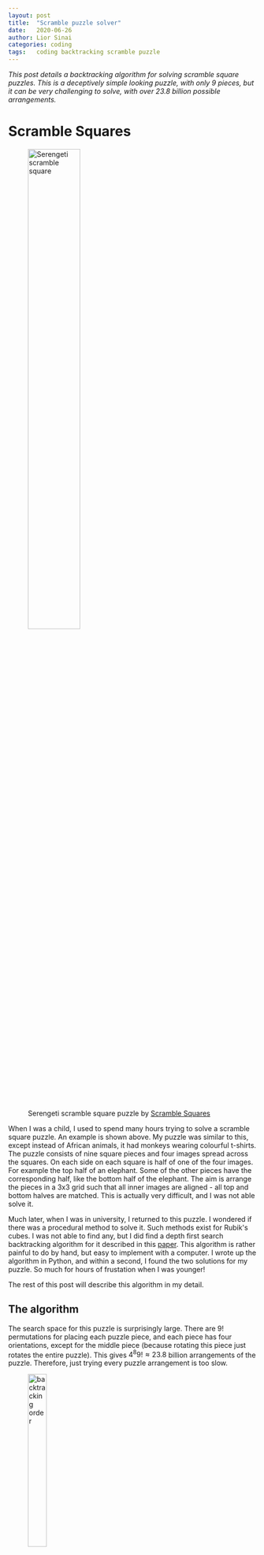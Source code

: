 ```yaml
---
layout: post
title:  "Scramble puzzle solver"
date:   2020-06-26
author: Lior Sinai
categories: coding
tags:	coding backtracking scramble puzzle
---
```


_This post details a backtracking algorithm for solving scramble square puzzles. This is a deceptively simple looking puzzle, with only 9 pieces, but it
 can be very challenging to solve, with over 23.8 billion possible arrangements._


# Scramble Squares

<figure class="post-figure">
<img 
    src="/assets/posts/ScrambleSquare/ScrambleSquare_serengeti.jpg"
	style="width:50%"
	alt="Serengeti scramble square"
	>
  <figcaption>Serengeti scramble square puzzle by <a href="https://www.scramblesquares.com/shop/geography/serengeti-scramble-squares/">Scramble Squares</a> </figcaption>
</figure>

When I was a child, I used to spend many hours trying to solve a scramble square puzzle. An example is shown above.
My puzzle was similar to this, except instead of African animals, it had monkeys wearing colourful t-shirts. 
The puzzle consists of nine square pieces and four images spread across the squares. 
On each side on each square is half of one of the four images. For example the top half of an elephant.
Some of the other pieces have the corresponding half, like the bottom half of the elephant.
The aim is arrange the pieces in a 3x3 grid such that all inner images are aligned - all top and bottom halves are matched.
This is actually very difficult, and I was not able solve it.


Much later, when I was in university, I returned to this puzzle. I wondered if there was a procedural method to solve it. Such methods exist for Rubik's cubes.
I was not able to find any, but I did find a depth first search backtracking algorithm for it described in this [paper][scramble_algorithm].
This algorithm is rather painful to do by hand, but easy to implement with a computer.
I wrote up the algorithm in Python, and within a second, I found the two solutions for my puzzle.
So much for hours of frustation when I was younger!

The rest of this post will describe this algorithm in my detail.

## The algorithm

The search space for this puzzle is surprisingly large. 
There are $9!$ permutations for placing each puzzle piece, and each piece has four orientations, except for the middle piece
(because rotating this piece just rotates the entire puzzle).
This gives $4^8 9! \approx 23.8$ billion arrangements of the puzzle. 
Therefore, just trying every puzzle arrangement is too slow. 

<figure class="post-figure">
<img 
    src="/assets/posts/ScrambleSquare/order.png"
	style="width:30%"
	alt="backtracking order"
	>
</figure>

The backtracking algorithm very efficiently cuts down this search space. Each piece is placed one at a time in the order shown above.
Then either the piece fits, and the algorithm moves onto the next position, or 
it does not and the algorithm tries a new piece.
If the algorithm runs out of pieces, it backtracks to the last position where a piece was placed, and tries a new piece.
If it reaches position $k=8$ and the last piece fits successfully, a solution is registered. Then it backtracks again. 

Note that if a piece does not fit in the *k*th position, then all arrangements with the piece in that position are skipped.
If for example, a piece does not fit in position $k=1$, then all remaining $4(4^7 7!)$ arrangements with the piece in this position - 1.4% of the total search space - are skipped.

## The Python code

<figure class="post-figure">
<img 
    src="/assets/posts/ScrambleSquare/Example.png"
	style="width:50%"
	alt="scramble mockup"
	>
</figure>

The Serengeti puzzle I posted above has no solution[^1]. So instead I'll use a mock-up of the Monkey puzzle I had as a child. This is shown above. 
I've labelled each piece from 0 to 8. 
Each card is encoded as an array using the following rules:
- Colours are mapped to a number: blue &rarr; 1, green &rarr;  2, red &rarr; 3  and purple &rarr; 4. 
- Triangles are positive and blocks are negative.
- Sides are labelled starting from the top and going clockwise.

For example, piece 0 is encoded as `[-2, -3, +1, +4]`. 
The rest of the cards look like:
{% highlight python %}
blue, green, red, purple = 1, 2, 3, 4
cards=[
	[-green,-red,+blue,+purple],
	[-purple,+blue,+purple,-green],
	[-blue,-green,+blue,+red],
	[-purple,+green,+red,-blue],
	[+red,-purple,-green,+purple],
	[-blue,-red,+green,+purple],
	[-red,+green,+red,-blue],
	[-green,-blue,+purple,+red],
	[-purple,-green,+red,+purple]
]
{% endhighlight %}

The state of the puzzle can be summarised in two variables: `order`, a list of the order of placements of pieces, and `rot`, the current rotation/orientation of each card.
A rotation is encoded as a number from 0 to 3.
I created a simple class to store this state, and also coded a nice representation for the `print` function.  

{% highlight python %}
class ScrambleSquare():
    def __init__(self, cards):
        self.cards = cards
        self.order = [-1, -1, -1, -1, -1, -1, -1, -1, -1]
        self.rot = [0, 0, 0, 0, 0, 0, 0, 0, 0] 

    def __repr__(self):
        repr = ''
        order = self.order
        repr += ' '.join(map(str, [order[6], order[7], order[8]])) + '\n'
        repr += ' '.join(map(str, [order[5], order[0], order[1]])) + '\n'
        repr += ' '.join(map(str, [order[4], order[3], order[2]]))
        return repr
{% endhighlight %}

Two cards "fit" if the sum of the touching sides is 0. So a simple `fit_2cards()` function can be written:
{% highlight python %}
def fit_2cards(card1, rot1, side1, card2, rot2, side2):
    if card1[side1 - rot1] + card2[side2 - rot2] == 0:
        fits = True
    else: 
        fits = False
    return fits
{% endhighlight %}

Cards are "rotated" 90&deg; counter-clockwise by subtracting a value from the index. The indexing behaviour of Python conveniently wraps around with negative numbers,
so something like `card1[0 - 1]` is evaluated as `card1[-1]=card1[3]`. 
Sometimes cards need to fit with two or three cards simultaneously, so we'll still need another function `fit_position()`. 
For now, I'll kept it abstract and present the framework for the whole algorithm:
{% highlight python %}
def solveScramble(cards):
    def solve(k, puzzle, stack):
        calls[k] += 1
        if k == size:
            print('Solution found!!')
            print(puzzle)
            return
        for idx in range(len(stack)):            
            new = stack[idx] #select a new card that hasn't been used
            for r in range(num_orientations): #try different orientations
                if puzzle.fit_position(k, new, r): # backtracking checkpoint
                    puzzle_next = deepcopy(puzzle)
                    puzzle_next.order[k] = new
                    puzzle_next.rot[k] = r
                    stack_next = stack[:idx] + stack[idx + 1:]
                    solve(k + 1, puzzle_next, stack_next)
                if k == 0: 
                    break #don't rotate the first piece
	
    num_orientations = 4
    size = 9  
    stack = [0, 1, 2, 3, 4, 5, 6, 7, 8]       
    calls = [0] * (size + 1)  

    puzzle = ScrambleSquare(cards)

    solve(0, puzzle, stack)
{% endhighlight %}

It is always good practice to write the terminating condition for the recursive function at the top of the function.
The `calls` variable is useful for analysing the results.

For the `fit_position()` function, the sides which need to be compared are different at each position. Also, at positions 3, 5, 7 and 8, two sides on the card need to be checked.
I found it was easiest to hardcode all this:
{% highlight python %}
def fit_position(self, k, used_k, rot_k):
        if k == 0:
            fits = True
        else: #Each card must fit with the previous card:
            card_k = self.cards[used_k]
            side_k = [1, 3, 0, 1, 1, 2, 2, 3, 3][k]         
            card_j = self.cards[self.order[k - 1]]
            rot_j = self.rot[k-1]        
            side_j = [0, 1, 2, 3][side_k - 2] #picks the opposite side
            fits = self.fit_2cards(card_k, rot_k, side_k, card_j, rot_j, side_j)
        
        #Extra fitting criteria for particular positions:
        if k in [3, 5, 7, 8]:
            cards, order, rot = self.cards, self.order, self.rot
            if k == 3:
                side_k = 0
                card_other, rot_other, side_other = cards[order[0]], rot[0], 2
            elif k == 5:
                side_k = 1
                card_other, rot_other, side_other = cards[order[0]], rot[0], 3
            elif k == 7:
                side_k = 2
                card_other, rot_other, side_other = cards[order[0]], rot[0], 0
            elif k == 8:
                side_k = 2
                card_other, rot_other, side_other = cards[order[1]], rot[1], 0
            fits = fits and self.fit_2cards(card_k, rot_k, side_k, card_other, rot_other, side_other)
        return fits 
{% endhighlight %}

## Results

This code retrieves the following solutions in 0.17 seconds:
<div id="unique-name" class="row">
<img class="mx-auto"
    src="/assets/posts/ScrambleSquare/Solution1.png"
	style="width:40%"
	alt="solution 1"
	>
<img class="mx-auto"
    src="/assets/posts/ScrambleSquare/Solution2.png"
	style="width:40%"
	alt="solution 2"
	>
</div>
These are the only two solutions for this puzzle.
In total, it calls `solve` 588 times. The final `calls` list looks like: 
<span style="white-space: nowrap"> `[1, 9, 43, 165, 70, 151, 68, 60, 19, 2]`. </span>
So, 19 times the code placed 8 pieces, but only 2 of those times was it able to progress to a solution.

## Conclusion

This is tough puzzle to give to someone. Certainly, as an engineer and as a programmer, I would approach this problem with an algorithmic way of mind.
However, when I was younger, I was not thinking along those lines at all. I wonder though, if with guidance, it is worthwhile showing this to a young student.
It would teach them the value of algorithms. 
It is certainly possible to implement this algorithm by hand. I was able to do this recently although it took me 1.5 hours. 
Part of the reason it took so long was because I was trying to be clever and skip steps.
But once I followed the simple rules with the physical stack in my hand, I got into a rhythm and it went quickly. 
In any case, it is definitely a worthwhile exercise for teaching older students about backtracking and recursion.

-----

[scramble_algorithm]: http://citeseerx.ist.psu.edu/viewdoc/download?doi=10.1.1.953.6583&rep=rep1&type=pdf

[^1]: At first, I thought this was a mistake. However after failing to find solutions for several other puzzles on that <a href="https://www.scramblesquares.com">website</a>, I think this was delibrate. This is a crude form of copyright protection -  it prevents you from copying the puzzles (from this website at least).
